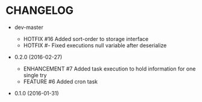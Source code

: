 # CHANGELOG

* dev-master
    * HOTFIX      #16 Added sort-order to storage interface
    * HOTFIX      #-  Fixed executions null variable after deserialize

* 0.2.0 (2016-02-27)
    * ENHANCEMENT #7 Added task execution to hold information for one single try
    * FEATURE     #6 Added cron task  

* 0.1.0 (2016-01-31)
